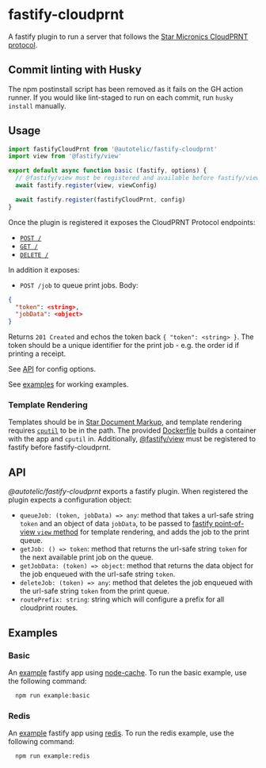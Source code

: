 # fastify-cloudprnt

A fastify plugin to run a server that follows the [Star Micronics CloudPRNT protocol](https://www.star-m.jp/products/s_print/CloudPRNTSDK/Documentation/en/developerguide/introduction.html).

## Commit linting with Husky

The npm postinstall script has been removed as it fails on the GH action runner. If you would like lint-staged to run on each commit, run `husky install` manually.

## Usage

```js
import fastifyCloudPrnt from '@autotelic/fastify-cloudprnt'
import view from '@fastify/view'

export default async function basic (fastify, options) {
  // @fastify/view must be registered and available before fastify/view
  await fastify.register(view, viewConfig)

  await fastify.register(fastifyCloudPrnt, config)
}
```

Once the plugin is registered it exposes the CloudPRNT Protocol endpoints:

* [`POST /`](https://star-m.jp/products/s_print/CloudPRNTSDK/Documentation/en/developerguide/pollingserver/post_overview.html)
* [`GET /`](https://star-m.jp/products/s_print/CloudPRNTSDK/Documentation/en/developerguide/printjobrequests/get_overview.html)
* [`DELETE /`](https://star-m.jp/products/s_print/CloudPRNTSDK/Documentation/en/developerguide/printjobconfirmation/delete_overview.html)

In addition it exposes:

* `POST /job` to queue print jobs. Body:

```json
{
  "token": <string>,
  "jobData": <object>
}
```

Returns `201 Created` and echos the token back `{ "token": <string> }`. The token should be a unique identifier for the print job - e.g. the order id if printing a receipt.

See [API](#API) for config options.

See [examples](examples/) for working examples.

### Template Rendering

Templates should be in [Star Document Markup](https://star-m.jp/products/s_print/CloudPRNTSDK/Documentation/en/articles/markup/markupintro.html), and template rendering requires [`cputil`](https://star-m.jp/products/s_print/CloudPRNTSDK/Documentation/en/articles/cputil/cputil.html) to be in the path. The provided [Dockerfile](Dockerfile) builds a container with the app and `cputil` in. Additionally, [@fastify/view](https://github.com/fastify/point-of-view) must be registered to fastify before fastify-cloudprnt.

## API

_@autotelic/fastify-cloudprnt_ exports a fastify plugin. When registered the plugin expects a configuration object:

* `queueJob: (token, jobData) => any`: method that takes a url-safe string `token` and an object of data `jobData`, to be passed to [fastify point-of-view `view` method](https://github.com/fastify/point-of-view#quick-start) for template rendering, and adds the job to the print queue.
* `getJob: () => token`: method that returns the url-safe string `token` for the next available print job on the queue.
* `getJobData: (token) => object`: method that returns the data object for the job enqueued with the url-safe string `token`.
* `deleteJob: (token) => any`: method that deletes the job enqueued with the url-safe string `token` from the print queue.
* `routePrefix: string`: string which will configure a prefix for all cloudprint routes.

## Examples

### Basic
An [example](./examples/basic/) fastify app using [node-cache](https://github.com/node-cache/node-cache). To run the basic example, use the following command:
```sh
  npm run example:basic
```

### Redis
An [example](./examples/redis/) fastify app using [redis](https://www.npmjs.com/package/redis). To run the redis example, use the following command:
```sh
  npm run example:redis
```